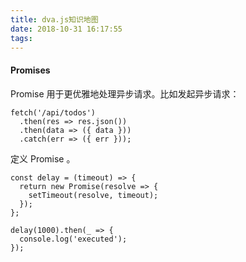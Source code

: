 ```yaml
---
title: dva.js知识地图
date: 2018-10-31 16:17:55
tags:
---
```

#### Promises
Promise 用于更优雅地处理异步请求。比如发起异步请求：
```
fetch('/api/todos')
  .then(res => res.json())
  .then(data => ({ data }))
  .catch(err => ({ err }));

```
定义 Promise 。
```
const delay = (timeout) => {
  return new Promise(resolve => {
    setTimeout(resolve, timeout);
  });
};

delay(1000).then(_ => {
  console.log('executed');
});
```